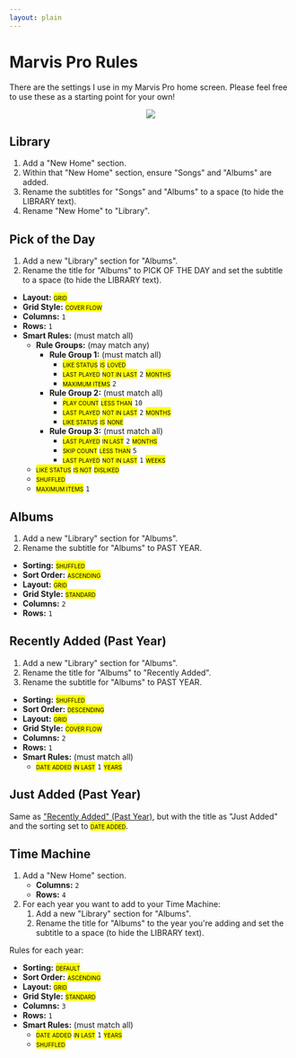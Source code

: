 ```yaml
---
layout: plain
---
```


<style>
mark {
    -moz-font-feature-settings: "c2sc", "smcp";
    -ms-font-feature-settings: "c2sc", "smcp";
    -webkit-font-feature-settings: "c2sc", "smcp";
    font-feature-settings: "c2sc", "smcp";
    font-variant-caps: all-small-caps;
}
.tiny img {
    max-width: 25%;
}
</style>

# Marvis Pro Rules

There are the settings I use in my Marvis Pro home screen. Please feel free to use these as a starting point for your own!

<figure style="text-align:center" class="inline center tiny shadow">
    <a href="{{ site.dropbox }}/second-annual-ios-music-player-competition/marvis-pro-home.jpg">
        <img src="{{ site.dropbox }}/second-annual-ios-music-player-competition/marvis-pro-home.jpg" />
    </a>
</figure>

## Library

1. Add a "New Home" section.
2. Within that "New Home" section, ensure "Songs" and "Albums" are added.
3. Rename the subtitles for "Songs" and "Albums" to a space (to hide the <span class="small-caps">LIBRARY</span> text).
3. Rename "New Home" to "Library".

## Pick of the Day

1. Add a new "Library" section for "Albums".
2. Rename the title for "Albums" to <span class="small-caps">PICK OF THE DAY</span> and set the subtitle to a space (to hide the <span class="small-caps">LIBRARY</span> text).

<ul class="tight">
    <li><strong>Layout:</strong> <mark class="tag orange">Grid</mark></li>
    <li><strong>Grid Style:</strong> <mark class="tag orange">Cover Flow</mark></li>
    <li><strong>Columns:</strong> <code>1</code></li>
    <li><strong>Rows:</strong> <code>1</code></li>
    <li>
        <strong>Smart Rules:</strong> (must match all)
        <ul>
            <li>
                <strong>Rule Groups:</strong> (may match any)
                <ul>
                    <li>
                        <strong>Rule Group 1:</strong> (must match all)
                        <ul>
                            <li><mark class="tag blue">Like Status</mark> <mark class="tag gray">Is</mark> <mark class="tag red">Loved</mark></li>
                            <li><mark class="tag blue">Last Played</mark> <mark class="tag gray">Not In Last</mark> <code>2</code> <mark class="tag red">Months</mark></li>
                            <li><mark class="tag green">Maximum Items</mark> <code>2</code></li>
                        </ul>
                    </li>
                    <li>
                        <strong>Rule Group 2:</strong> (must match all)
                        <ul>
                            <li><mark class="tag blue">Play Count</mark> <mark class="tag gray">Less Than</mark> <code>10</code></li>
                            <li><mark class="tag blue">Last Played</mark> <mark class="tag gray">Not In Last</mark> <code>2</code> <mark class="tag red">Months</mark></li>
                            <li><mark class="tag blue">Like Status</mark> <mark class="tag gray">Is</mark> <mark class="tag red">None</mark></li>
                        </ul>
                    </li>
                    <li>
                        <strong>Rule Group 3:</strong> (must match all)
                        <ul>
                            <li><mark class="tag blue">Last Played</mark> <mark class="tag gray">In Last</mark> <code>2</code> <mark class="tag red">Months</mark></li>
                            <li><mark class="tag blue">Skip Count</mark> <mark class="tag gray">Less Than</mark> <code>5</code></li>
                            <li><mark class="tag blue">Last Played</mark> <mark class="tag gray">Not In Last</mark> <code>1</code> <mark class="tag red">Weeks</mark></li>
                        </ul>
                    </li>
                </ul>
            </li>
            <li><mark class="tag blue">Like Status</mark> <mark class="tag gray">Is Not</mark> <mark class="tag red">Disliked</mark></li>
            <li><mark class="tag green">Shuffled</mark></li>
            <li><mark class="tag green">Maximum Items</mark> <code>1</code></li>
        </ul>
    </li>
</ul>

## Albums

1. Add a new "Library" section for "Albums".
2. Rename the subtitle for "Albums" to <span class="small-caps">PAST YEAR</span>.

<ul class="tight">
    <li><strong>Sorting:</strong> <mark class="tag orange">Shuffled</mark></li>
    <li><strong>Sort Order:</strong> <mark class="tag orange">Ascending</mark></li>
    <li><strong>Layout:</strong> <mark class="tag orange">Grid</mark></li>
    <li><strong>Grid Style:</strong> <mark class="tag orange">Standard</mark></li>
    <li><strong>Columns:</strong> <code>2</code></li>
    <li><strong>Rows:</strong> <code>1</code></li>
</ul>

## Recently Added (Past Year)

1. Add a new "Library" section for "Albums".
2. Rename the title for "Albums" to "Recently Added".
3. Rename the subtitle for "Albums" to <span class="small-caps">PAST YEAR</span>.

<ul class="tight">
    <li><strong>Sorting:</strong> <mark class="tag orange">Shuffled</mark></li>
    <li><strong>Sort Order:</strong> <mark class="tag orange">Descending</mark></li>
    <li><strong>Layout:</strong> <mark class="tag orange">Grid</mark></li>
    <li><strong>Grid Style:</strong> <mark class="tag orange">Cover Flow</mark></li>
    <li><strong>Columns:</strong> <code>2</code></li>
    <li><strong>Rows:</strong> <code>1</code></li>
    <li>
        <strong>Smart Rules:</strong> (must match all)
        <ul>
            <li><mark class="tag blue">Date Added</mark> <mark class="tag gray">In Last</mark> <code>1</code> <mark class="tag red">Years</mark></li>
        </ul>
    </li>
</ul>

## Just Added (Past Year)

Same as ["Recently Added" (Past Year)](#recently-added-past-year), but with the title as "Just Added" and the sorting set to <mark class="tag orange">Date Added</mark>.

## Time Machine

1. Add a "New Home" section.
    * **Columns:** `2`
    * **Rows:** `4`
2. For each year you want to add to your Time Machine:
    1. Add a new "Library" section for "Albums".
    2. Rename the title for "Albums" to the year you're adding and set the subtitle to a space (to hide the <span class="small-caps">LIBRARY</span> text).

Rules for each year:

<ul class="tight">
    <li><strong>Sorting:</strong> <mark class="tag orange">Default</mark></li>
    <li><strong>Sort Order:</strong> <mark class="tag orange">Ascending</mark></li>
    <li><strong>Layout:</strong> <mark class="tag orange">Grid</mark></li>
    <li><strong>Grid Style:</strong> <mark class="tag orange">Standard</mark></li>
    <li><strong>Columns:</strong> <code>3</code></li>
    <li><strong>Rows:</strong> <code>1</code></li>
    <li>
        <strong>Smart Rules:</strong> (must match all)
        <ul>
            <li><mark class="tag blue">Date Added</mark> <mark class="tag gray">In Last</mark> <code>1</code> <mark class="tag red">Years</mark></li>
            <li><mark class="tag green">Shuffled</mark></li>
        </ul>
    </li>
</ul>